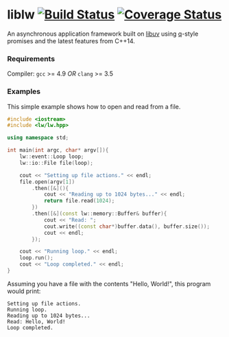# liblw [![Build Status][1]][2] [![Coverage Status][3]][4]

An asynchronous application framework built on [libuv](https://github.com/libuv/libuv)
using [q](https://www.npmjs.com/package/q)-style promises and the latest features
from C++14.

### Requirements
Compiler: `gcc` >= 4.9 _OR_ `clang` >= 3.5

### Examples

This simple example shows how to open and read from a file.
```c++
#include <iostream>
#include <lw/lw.hpp>

using namespace std;

int main(int argc, char* argv[]){
    lw::event::Loop loop;
    lw::io::File file(loop);

    cout << "Setting up file actions." << endl;
    file.open(argv[1])
        .then([&](){
            cout << "Reading up to 1024 bytes..." << endl;
            return file.read(1024);
        })
        .then([&](const lw::memory::Buffer& buffer){
            cout << "Read: ";
            cout.write((const char*)buffer.data(), buffer.size());
            cout << endl;
        });

    cout << "Running loop." << endl;
    loop.run();
    cout << "Loop completed." << endl;
}
```
Assuming you have a file with the contents "Hello, World!", this program would print:
```
Setting up file actions.
Running loop.
Reading up to 1024 bytes...
Read: Hello, World!
Loop completed.
```


[1]: https://travis-ci.org/LifeWanted/liblw.svg?branch=master
[2]: https://travis-ci.org/LifeWanted/liblw
[3]: https://coveralls.io/repos/LifeWanted/liblw/badge.svg?branch=master&service=github
[4]: https://coveralls.io/github/LifeWanted/liblw?branch=master
